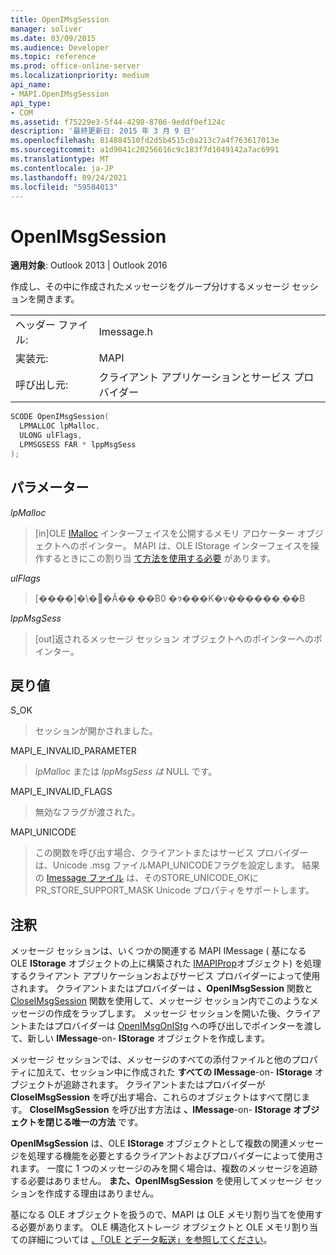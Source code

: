 ```yaml
---
title: OpenIMsgSession
manager: soliver
ms.date: 03/09/2015
ms.audience: Developer
ms.topic: reference
ms.prod: office-online-server
ms.localizationpriority: medium
api_name:
- MAPI.OpenIMsgSession
api_type:
- COM
ms.assetid: f75229e3-5f44-4298-8706-9eddf0ef124c
description: '最終更新日: 2015 年 3 月 9 日'
ms.openlocfilehash: 814884510fd2d5b4515c0a213c7a4f763617013e
ms.sourcegitcommit: a1d9041c20256616c9c183f7d1049142a7ac6991
ms.translationtype: MT
ms.contentlocale: ja-JP
ms.lasthandoff: 09/24/2021
ms.locfileid: "59584013"
---
```

# <a name="openimsgsession"></a>OpenIMsgSession

  
  
**適用対象**: Outlook 2013 | Outlook 2016 
  
作成し、その中に作成されたメッセージをグループ分けするメッセージ セッションを開きます。 
  
|||
|:-----|:-----|
|ヘッダー ファイル:  <br/> |Imessage.h  <br/> |
|実装元:  <br/> |MAPI  <br/> |
|呼び出し元:  <br/> |クライアント アプリケーションとサービス プロバイダー  <br/> |
   
```cpp
SCODE OpenIMsgSession(
  LPMALLOC lpMalloc,
  ULONG ulFlags,
  LPMSGSESS FAR * lppMsgSess
);
```

## <a name="parameters"></a>パラメーター

 _lpMalloc_
  
> [in]OLE [IMalloc](https://docs.microsoft.com/windows/desktop/api/objidl/nn-objidl-imalloc) インターフェイスを公開するメモリ アロケーター オブジェクトへのポインター。 MAPI は、OLE IStorage インターフェイスを操作するときにこの割り当 [て方法を使用する必要](https://docs.microsoft.com/windows/desktop/api/objidl/nn-objidl-istorage) があります。 
    
 _ulFlags_
  
> [����]�\�񂳂�Ă��܂��B0 �ɂ���K�v������܂��B 
    
 _lppMsgSess_
  
> [out]返されるメッセージ セッション オブジェクトへのポインターへのポインター。
    
## <a name="return-value"></a>戻り値

S_OK
  
> セッションが開かされました。
    
MAPI_E_INVALID_PARAMETER
  
>  _lpMalloc_ または  _lppMsgSess は_ NULL です。 
    
MAPI_E_INVALID_FLAGS
  
> 無効なフラグが渡された。
    
MAPI_UNICODE
  
> この関数を呼び出す場合、クライアントまたはサービス プロバイダーは、Unicode .msg ファイルMAPI_UNICODEフラグを設定します。 結果の [Imessage ファイル](imessageimapiprop.md) は、そのSTORE_UNICODE_OKにPR_STORE_SUPPORT_MASK Unicode プロパティをサポートします。 
    
## <a name="remarks"></a>注釈

メッセージ セッションは、いくつかの関連する MAPI IMessage ( 基になる OLE **IStorage** オブジェクトの上に構築された [IMAPIProp](imessageimapiprop.md)オブジェクト) を処理するクライアント アプリケーションおよびサービス プロバイダーによって使用されます。 クライアントまたはプロバイダーは **、OpenIMsgSession** 関数と [CloseIMsgSession](closeimsgsession.md) 関数を使用して、メッセージ セッション内でこのようなメッセージの作成をラップします。 メッセージ セッションを開いた後、クライアントまたはプロバイダーは [OpenIMsgOnIStg](openimsgonistg.md) への呼び出しでポインターを渡して、新しい **IMessage**-on- **IStorage** オブジェクトを作成します。 
  
メッセージ セッションでは、メッセージのすべての添付ファイルと他のプロパティに加えて、セッション中に作成された **すべての IMessage**-on- **IStorage** オブジェクトが追跡されます。 クライアントまたはプロバイダーが **CloseIMsgSession** を呼び出す場合、これらのオブジェクトはすべて閉じます。 **CloseIMsgSession** を呼び出す方法は **、IMessage**-on- **IStorage オブジェクトを閉じる唯一の方法** です。 
  
 **OpenIMsgSession** は、OLE **IStorage** オブジェクトとして複数の関連メッセージを処理する機能を必要とするクライアントおよびプロバイダーによって使用されます。 一度に 1 つのメッセージのみを開く場合は、複数のメッセージを追跡する必要はありません。 **また、OpenIMsgSession** を使用してメッセージ セッションを作成する理由はありません。 
  
基になる OLE オブジェクトを扱うので、MAPI は OLE メモリ割り当てを使用する必要があります。 OLE 構造化ストレージ オブジェクトと OLE メモリ割り当ての詳細については [、「OLE とデータ転送」を参照してください](https://msdn.microsoft.com/library/d4a57956-37ba-44ca-8efc-bf617ad5e77b.aspx)。 
  

